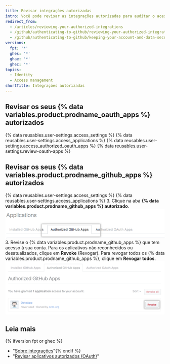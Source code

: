 ```yaml
---
title: Revisar integrações autorizadas
intro: Você pode revisar as integrações autorizadas para auditar o acesso que cada integração tem com sua conta e seus dados.
redirect_from:
  - /articles/reviewing-your-authorized-integrations
  - /github/authenticating-to-github/reviewing-your-authorized-integrations
  - /github/authenticating-to-github/keeping-your-account-and-data-secure/reviewing-your-authorized-integrations
versions:
  fpt: '*'
  ghes: '*'
  ghae: '*'
  ghec: '*'
topics:
  - Identity
  - Access management
shortTitle: Integrações autorizadas
---
```


## Revisar os seus {% data variables.product.prodname_oauth_apps %} autorizados

{% data reusables.user-settings.access_settings %}
{% data reusables.user-settings.access_applications %}
{% data reusables.user-settings.access_authorized_oauth_apps %}
{% data reusables.user-settings.review-oauth-apps %}

## Revisar os seus {% data variables.product.prodname_github_apps %} autorizados

{% data reusables.user-settings.access_settings %}
{% data reusables.user-settings.access_applications %}
3. Clique na aba **{% data variables.product.prodname_github_apps %} autorizado**. ![Aba {% data variables.product.prodname_github_apps %} autorizado](/assets/images/help/settings/settings-authorized-github-apps-tab.png)
3. Revise o {% data variables.product.prodname_github_apps %} que tem acesso à sua conta. Para os aplicativos não reconhecidos ou desatualizados, clique em **Revoke** (Revogar). Para revogar todos os {% data variables.product.prodname_github_apps %}, clique em **Revogar todos**. ![Lista de {% data variables.product.prodname_github_app %} autorizado](/assets/images/help/settings/revoke-github-app.png)

## Leia mais
{% ifversion fpt or ghec %}
- "[Sobre integrações](/articles/about-integrations)"{% endif %}
- "[Revisar aplicativos autorizados (OAuth)](/articles/reviewing-your-authorized-applications-oauth)"
